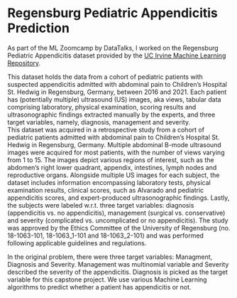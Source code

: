 # Regensburg Pediatric Appendicitis Prediction

As part of the ML Zoomcamp by DataTalks, I worked on the Regensburg Pediatric Appendicitis dataset provided by the [UC Irvine Machine Learning Repository](https://archive.ics.uci.edu/dataset/938/regensburg+pediatric+appendicitis).  

This dataset holds the data from a cohort of pediatric patients with suspected appendicitis admitted with abdominal pain to Children’s Hospital St. Hedwig in Regensburg, Germany, between 2016 and 2021. Each patient has (potentially multiple) ultrasound (US) images, aka views, tabular data comprising laboratory, physical examination, scoring results and ultrasonographic findings extracted manually by the experts, and three target variables, namely, diagnosis, management and severity.  
This dataset was acquired in a retrospective study from a cohort of pediatric patients admitted with abdominal pain to Children’s Hospital St. Hedwig in Regensburg, Germany. Multiple abdominal B-mode ultrasound images were acquired for most patients, with the number of views varying from 1 to 15. The images depict various regions of interest, such as the abdomen’s right lower quadrant, appendix, intestines, lymph nodes and reproductive organs. Alongside multiple US images for each subject, the dataset includes information encompassing laboratory tests, physical examination results, clinical scores, such as Alvarado and pediatric appendicitis scores, and expert-produced ultrasonographic findings. Lastly, the subjects were labeled w.r.t. three target variables: diagnosis (appendicitis vs. no appendicitis), management (surgical vs. conservative) and severity (complicated vs. uncomplicated or no appendicitis). The study was approved by the Ethics Committee of the University of Regensburg (no. 18-1063-101, 18-1063_1-101 and 18-1063_2-101) and was performed following applicable guidelines and regulations.

In the original problem, there were three target variables: Managment, Diagnosis and Severity. Management was multinomial variable and Severity described the severity of the appendicitis. Diagnosis is picked as the target variable for this capstone project. We use various Machine Learning algorithms to predict whether a patient has appendicitis or not.